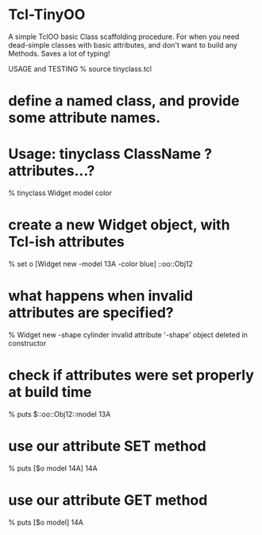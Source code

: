 # Tcl-TinyOO
A simple TclOO basic Class scaffolding procedure. For when you need dead-simple classes with basic attributes, and don't want to build any Methods. Saves a lot of typing!


USAGE and TESTING
% source tinyclass.tcl

# define a named class, and provide some attribute names.
# Usage: tinyclass ClassName ?attributes...?
% tinyclass Widget model color

# create a new Widget object, with Tcl-ish attributes
% set o [Widget new -model 13A -color blue]
::oo::Obj12

# what happens when invalid attributes are specified?
% Widget new -shape cylinder
invalid attribute '-shape'
object deleted in constructor

# check if attributes were set properly at build time
% puts $::oo::Obj12::model
13A

# use our attribute SET method
% puts [$o model 14A]
14A

# use our attribute GET method
% puts [$o model]
14A
